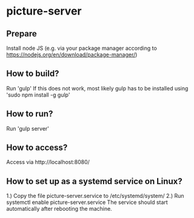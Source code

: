 # picture-server

## Prepare
Install node JS (e.g. via your package manager according to https://nodejs.org/en/download/package-manager/)

## How to build?
Run 'gulp'
If this does not work, most likely gulp has to be installed using 'sudo npm install -g gulp'

## How to run?
Run 'gulp server'

## How to access?
Access via http://localhost:8080/

## How to set up as a systemd service on Linux?
1.) Copy the file picture-server.service to /etc/systemd/system/
2.) Run systemctl enable picture-server.service
The service should start automatically after rebooting the machine.
